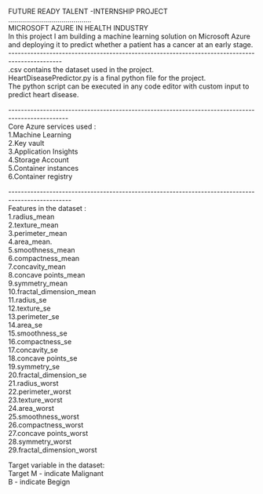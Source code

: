 FUTURE READY TALENT -INTERNSHIP PROJECT<br/>
..........................................<br/>
MICROSOFT AZURE IN HEALTH INDUSTRY<br/>
In this project I am building a machine learning solution on Microsoft Azure and deploying it to predict whether a patient has a cancer at an early stage.<br/>
-----------------------------------------------------------------------------------------------<br/>
.csv contains the dataset used in the project.<br/>
HeartDiseasePredictor.py is a final python file for the project.<br/>
The python script can be executed in any code editor with custom input to predict heart disease.<br/>

-------------------------------------------------------------------------------------------------<br/>
Core Azure services used :<br/>
1.Machine Learning<br/>
2.Key vault<br/>
3.Application Insights<br/>
4.Storage Account<br/>
5.Container instances<br/>
6.Container registry<br/>

--------------------------------------------------------------------------------------------------<br/>
Features in the dataset :<br/>
1.radius_mean<br/>
2.texture_mean<br/>
3.perimeter_mean<br/>
4.area_mean.<br/>
5.smoothness_mean<br/>
6.compactness_mean<br/>
7.concavity_mean<br/>
8.concave points_mean<br/>
9.symmetry_mean<br/>
10.fractal_dimension_mean<br/>
11.radius_se<br/>
12.texture_se<br/>
13.perimeter_se<br/>
14.area_se<br/>
15.smoothness_se<br/>
16.compactness_se<br/>
17.concavity_se<br/>
18.concave points_se<br/>
19.symmetry_se<br/>
20.fractal_dimension_se<br/>
21.radius_worst<br/>
22.perimeter_worst<br/>
23.texture_worst<br/>
24.area_worst<br/>
25.smoothness_worst<br/>
26.compactness_worst<br/>
27.concave points_worst<br/>
28.symmetry_worst<br/>
29.fractal_dimension_worst<br/>




Target variable in the dataset:<br/>
Target
M - indicate Malignant<br/>
B - indicate Begign<br/>
